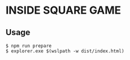 # INSIDE SQUARE GAME

## Usage

```
$ npm run prepare
$ explorer.exe $(wslpath -w dist/index.html)
```
